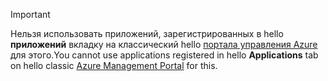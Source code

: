 > [!IMPORTANT]
> <span data-ttu-id="4f057-101">Нельзя использовать приложений, зарегистрированных в hello **приложений** вкладку на классический hello [портала управления Azure](https://manage.windowsazure.com/) для этого.</span><span class="sxs-lookup"><span data-stu-id="4f057-101">You cannot use applications registered in hello **Applications** tab on hello classic [Azure Management Portal](https://manage.windowsazure.com/) for this.</span></span>
> 
> 


